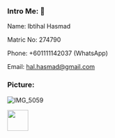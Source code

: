 ### Intro Me: 👋
Name: Ibtihal Hasmad

Matric No: 274790

Phone: +601111142037 (WhatsApp)

Email: hal.hasmad@gmail.com


### Picture:

![IMG_5059](https://user-images.githubusercontent.com/78009211/198646633-724bb2ae-ba6f-43d0-b7eb-7394a5c02f27.JPG)

<img src="[url-to-image](https://user-images.githubusercontent.com/78009211/198646633-724bb2ae-ba6f-43d0-b7eb-7394a5c02f27.JPG)" width="48">




